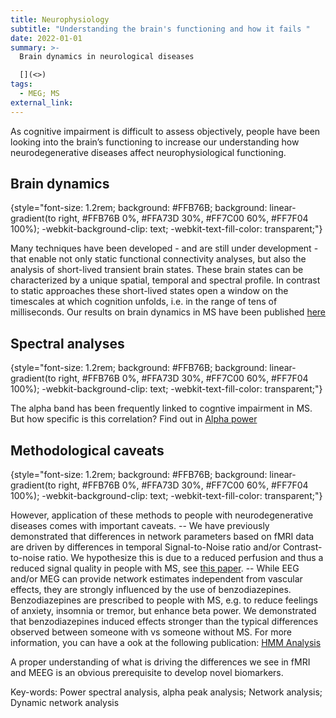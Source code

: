 ```yaml
---
title: Neurophysiology
subtitle: "Understanding the brain's functioning and how it fails "
date: 2022-01-01
summary: >-
  Brain dynamics in neurological diseases

  [](<>)
tags:
  - MEG; MS
external_link: 
---
```

As cognitive impairment is difficult to assess objectively, people have been looking into the brain’s functioning to increase our understanding how neurodegenerative diseases affect neurophysiological functioning. 

## Brain dynamics
{style="font-size: 1.2rem; background: #FFB76B; background: linear-gradient(to right, #FFB76B 0%, #FFA73D 30%, #FF7C00 60%, #FF7F04 100%); -webkit-background-clip: text; -webkit-text-fill-color: transparent;"}

Many techniques have been developed - and are still under development - that enable not only static functional connectivity analyses, but also the analysis of short-lived transient brain states. These brain states can be characterized by a unique spatial, temporal and spectral profile. In contrast to static approaches these short-lived states open a window on the timescales at which cognition unfolds, i.e. in the range of tens of milliseconds. Our results on brain dynamics in MS have been published [here](../../publication/pmid31361073/cite.bib)

## Spectral analyses
{style="font-size: 1.2rem; background: #FFB76B; background: linear-gradient(to right, #FFB76B 0%, #FFA73D 30%, #FF7C00 60%, #FF7F04 100%); -webkit-background-clip: text; -webkit-text-fill-color: transparent;"}

The alpha band has been frequently linked to cogntive impairment in MS. But how specific is this correlation? Find out in [Alpha power](../../publication/pmid-37326133/cite.bib)

## Methodological caveats
{style="font-size: 1.2rem; background: #FFB76B; background: linear-gradient(to right, #FFB76B 0%, #FFA73D 30%, #FF7C00 60%, #FF7F04 100%); -webkit-background-clip: text; -webkit-text-fill-color: transparent;"}

However, application of these methods to people with neurodegenerative diseases comes with important caveats. 
-- We have previously demonstrated that differences in network parameters based on fMRI data are driven by differences in temporal Signal-to-Noise ratio and/or Contrast-to-noise ratio. We hypothesize this is due to a reduced perfusion and thus a reduced signal quality in people with MS, see [this paper](../../publication/pmid-33795779/pmid-33795779.pdf). 
-- While EEG and/or MEG can provide network estimates independent from vascular effects, they are strongly influenced by the use of benzodiazepines. Benzodiazepines are prescribed to people with MS, e.g. to reduce feelings of anxiety, insomnia or tremor, but enhance beta power. We demonstrated that benzodiazepines induced effects stronger than the typical differences observed between someone with vs someone without MS. For more information, you can have a ook at the following publication: [HMM Analysis](../../publication/pmid31361073/cite.bib)

A proper understanding of what is driving the differences we see in fMRI and MEEG is an obvious prerequisite to develop novel biomarkers. 

Key-words: Power spectral analysis, alpha peak analysis; Network analysis; Dynamic network analysis 